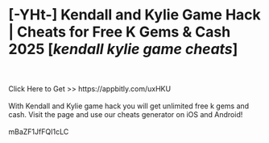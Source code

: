 # [-YHt-] Kendall and Kylie Game Hack | Cheats for Free K Gems & Cash 2025 [*kendall kylie game cheats*]
<br>
<br>Click Here to Get >> https://appbitly.com/uxHKU

<br>
<br>With Kendall and Kylie game hack you will get unlimited free k gems and cash. Visit the page and use our cheats generator on iOS and Android!
<br>
<br>mBaZF1JfFQI1cLC

